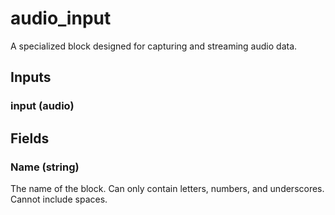 
# audio_input
A specialized block designed for capturing and streaming audio data.
## Inputs
### input (audio)
## Fields

### Name (string)
The name of the block. Can only contain letters, numbers, and underscores. Cannot include spaces.
        

    